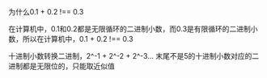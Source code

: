 为什么0.1 + 0.2 !== 0.3

在计算机中，0.1和0.2都是无限循环的二进制小数，而0.3是有限循环的二进制小数，所以在计算机中，0.1 + 0.2 !== 0.3

十进制小数转换二进制，2^-1 + 2^-2 + 2^-3...
末尾不是5的十进制小数对应的二进制都是无限位的，只能取近似值


